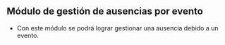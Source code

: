 ## Módulo de gestión de ausencias por evento
- Con este módulo se podrá lograr gestionar una ausencia debido a un evento. 
